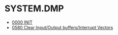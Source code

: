 # SYSTEM.DMP

- [0000 INIT](0000-INIT.md)
- [0580 Clear Input/Output buffers/Interrupt Vectors](0580-CLEAR.md)
